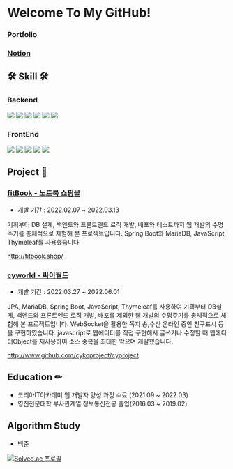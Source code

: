 # Welcome To My GitHub!
### Portfolio
### [Notion](https://www.notion.so/yueonsu/45e4f196d24b482fa3a6cf6d0a993e01)

## 🛠 Skill 🛠 
### Backend
<img src="https://img.shields.io/badge/JAVA-007396?style=for-the-badge&logo=java&logoColor=white"> <img src="https://img.shields.io/badge/Spring-6DB33F?style=for-the-badge&logo=Spring&logoColor=white"> 
<img src="https://img.shields.io/badge/Spring Boot-6DB33F?style=for-the-badge&logo=SpringBoot&logoColor=white">
<img src="https://img.shields.io/badge/mybatis-4479A1?style=for-the-badge&logo=mybatis&logoColor=white">
<img src="https://img.shields.io/badge/jpa-4479A1?style=for-the-badge&logo=JPA&logoColor=white">
<img src="https://img.shields.io/badge/mariaDB-003545?style=for-the-badge&logo=mariaDB&logoColor=white">

### FrontEnd
<img src="https://img.shields.io/badge/javascript-F7DF1E?style=for-the-badge&logo=javascript&logoColor=black"> <img src="https://img.shields.io/badge/html-E34F26?style=for-the-badge&logo=html5&logoColor=white"> <img src="https://img.shields.io/badge/css-1572B6?style=for-the-badge&logo=css3&logoColor=white"> <img src="https://img.shields.io/badge/Thymeleaf-005F0F?style=for-the-badge&logo=Thymeleaf&logoColor=white"> <img src="https://img.shields.io/badge/Jsp-007396?style=for-the-badge&logo=Jsp&logoColor=white">

## Project 📒 

### [fitBook - 노트북 쇼핑몰](https://github.com/songbiz0/fitBook)

- 개발 기간 : 2022.02.07 ~ 2022.03.13

기획부터 DB 설계, 백엔드와 프론트엔드 로직 개발, 배포와 테스트까지 웹 개발의 수명주기를 총체적으로 체험해 본 프로젝트입니다. Spring Boot와 MariaDB, JavaScript, Thymeleaf를 사용했습니다.

http://fitbook.shop/

### [cyworld - 싸이월드](http://www.github.com/cykoproject/cyproject)

- 개발 기간 : 2022.03.27 ~ 2022.06.01

JPA, MariaDB, Spring Boot, JavaScript, Thymeleaf를 사용하여 기획부터 DB설계, 백엔드와 프론트엔드 로직 개발, 배포를 제외한 웹 개발의 수명주기를 총체적으로 체험해 본 프로젝트입니다. WebSocket을 활용한 쪽지 송,수신 온라인 중인 친구표시 등을 구현하였습니다. 
javascript로 웹에디터를 직접 구현해서 글쓰기나 수정할 때 웹에디터Object를 재사용하여 소스 중복을 최대한 막으며 개발했습니다.

http://www.github.com/cykoproject/cyproject

## Education ✏
- 코리아IT아카데미 웹 개발자 양성 과정 수료 (2021.09 ~ 2022.03)
- 영진전문대학 부사관계열 정보통신전공 졸업(2016.03 ~ 2019.02)

## Algorithm Study
- 백준

[![Solved.ac
프로필](http://mazassumnida.wtf/api/v2/generate_badge?boj=kied1594)](https://solved.ac/kied1594)
